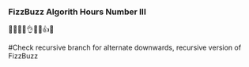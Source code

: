 ### FizzBuzz Algorith Hours Number III
🤠😎🙈🐶👌🤷‍♂️👍🙌

#Check recursive branch for alternate downwards, recursive version of FizzBuzz
